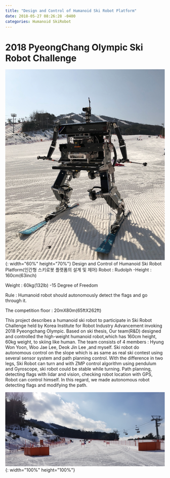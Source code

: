```yaml
---
title: "Design and Control of Humanoid Ski Robot Platform"
date: 2018-05-27 08:26:28 -0400
categories: Humanoid SkiRobot
---
```

# 2018 PyeongChang Olympic Ski Robot Challenge 
![title](/photos/Rudolf.png){: width="60%" height="70%"}
Design and Control of Humanoid Ski Robot Platform(인간형 스키로봇 플랫폼의 설계 및 제어)
Robot : Rudolph -Height : 160cm(63inch)

Weight : 60kg(132lb) -15 Degree of Freedom

Rule : Humanoid robot should autonomously detect the flags and go through it.

The competition floor : 20mX80m(65ftX262ft)

 This project describes a humanoid ski robot to participate in Ski Robot Challenge held by Korea Institute for Robot Industry Advancement invoking 2018 Pyeongchang Olympic. Based on ski thesis, Our team(R&D) designed and controlled the high-weight humanoid robot,which has 160cm height, 60kg weight, to skiing like human. The team consists of 4 members : Hyung Won Yoon, Woo Jae Lee, Deok Jin Lee ,and myself. Ski robot do autonomous control on the slope which is as same as real ski contest using several sensor system and path planning control. With the difference in two legs, Ski Robot can turn and with ZMP control algorithm using pendulum and Gyroscope, ski robot could be stable while turning. Path planning, detecting flags with lidar and vision, checking robot location with GPS, Robot can control himself. In this regard, we made autonomous robot detecting flags and modifying the path.

![title](/photos/Skirobot_Ground.png){: width="100%" height="100%"}










